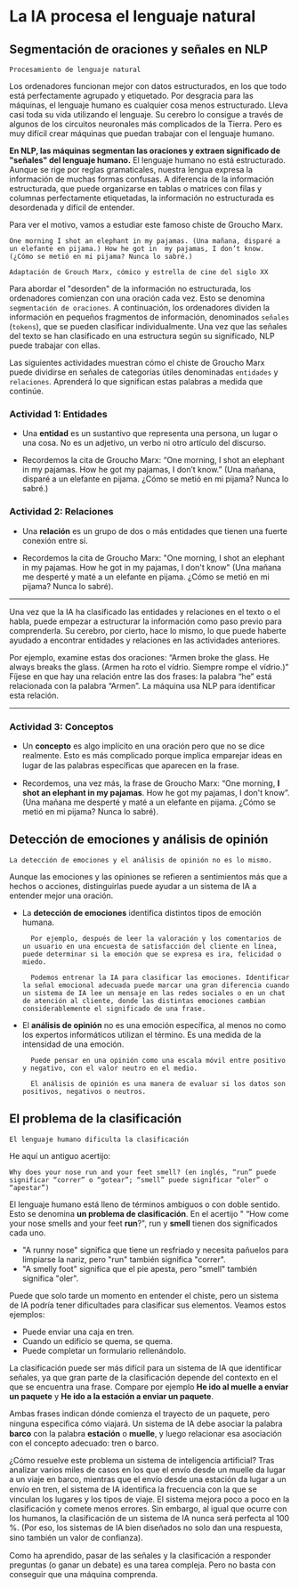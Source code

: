 # La IA procesa el lenguaje natural

## Segmentación de oraciones y señales en NLP

`Procesamiento de lenguaje natural`

Los ordenadores funcionan mejor con datos estructurados, en los que todo está perfectamente agrupado y etiquetado. Por desgracia para las máquinas, el lenguaje humano es cualquier cosa menos estructurado. Lleva casi toda su vida utilizando el lenguaje. Su cerebro lo consigue a través de algunos de los circuitos neuronales más complicados de la Tierra. Pero es muy difícil crear máquinas que puedan trabajar con el lenguaje humano.

**En NLP, las máquinas segmentan las oraciones y extraen significado de "señales" del lenguaje humano.**
El lenguaje humano no está estructurado. Aunque se rige por reglas gramaticales, nuestra lengua expresa la información de muchas formas confusas. A diferencia de la información estructurada, que puede organizarse en tablas o matrices con filas y columnas perfectamente etiquetadas, la información no estructurada es desordenada y difícil de entender. 

Para ver el motivo, vamos a estudiar este famoso chiste de Groucho Marx.

```
One morning I shot an elephant in my pajamas. (Una mañana, disparé a un elefante en pijama.) How he got in  my pajamas, I don’t know. (¿Cómo se metió en mi pijama? Nunca lo sabré.)

Adaptación de Grouch Marx, cómico y estrella de cine del siglo XX
```

Para abordar el "desorden" de la información no estructurada, los ordenadores comienzan con una oración cada vez. Esto se denomina `segmentación de oraciones`. A continuación, los ordenadores dividen la información en pequeños fragmentos de información, denominados `señales` (`tokens`), que se pueden clasificar individualmente. Una vez que las señales del texto se han clasificado en una estructura según su significado, NLP puede trabajar con ellas. 

Las siguientes actividades muestran cómo el chiste de Groucho Marx puede dividirse en señales de categorías útiles denominadas `entidades` y `relaciones`. Aprenderá lo que significan estas palabras a medida que continúe.

### Actividad 1: Entidades

- Una **entidad** es un sustantivo que representa una persona, un lugar o una cosa. No es un adjetivo, un verbo ni otro artículo del discurso.

- Recordemos la cita de Groucho Marx: “One morning, I shot an elephant in my pajamas. How he got my pajamas, I don’t know.” (Una mañana, disparé a un elefante en pijama. ¿Cómo se metió en mi pijama? Nunca lo sabré.) 

### Actividad 2: Relaciones

- Una **relación** es un grupo de dos o más entidades que tienen una fuerte conexión entre sí.

- Recordemos la cita de Groucho Marx: "One morning, I shot an elephant in my pajamas. How he got in my pajamas, I don't know" (Una mañana me desperté y maté a un elefante en pijama. ¿Cómo se metió en mi pijama? Nunca lo sabré).

---


Una vez que la IA ha clasificado las entidades y relaciones en el texto o el habla, puede empezar a estructurar la información como paso previo para comprenderla. Su cerebro, por cierto, hace lo mismo, lo que puede haberte ayudado a encontrar entidades y relaciones en las actividades anteriores.

Por ejemplo, examine estas dos oraciones: “Armen broke the glass. He always breaks the glass. (Armen ha roto el vídrio. Siempre rompe el vídrio.)” Fíjese en que hay una relación entre las dos frases: la palabra “he” está relacionada con la palabra “Armen”. La máquina usa NLP para identificar esta relación.

---

### Actividad 3: Conceptos

- Un **concepto** es algo implícito en una oración pero que no se dice realmente. Esto es más complicado porque implica emparejar ideas en lugar de las palabras especíﬁcas que aparecen en la frase.

- Recordemos, una vez más, la frase de Groucho Marx: “One morning, **I shot an elephant in my pajamas**. How he got my pajamas, I don't know”. (Una mañana me desperté y maté a un elefante en pijama. ¿Cómo se metió en mi pijama? Nunca lo sabré). 

## Detección de emociones y análisis de opinión

`La detección de emociones y el análisis de opinión no es lo mismo.`

Aunque las emociones y las opiniones se refieren a sentimientos más que a hechos o acciones, distinguirlas puede ayudar a un sistema de IA a entender mejor una oración.

- La **detección de emociones** identifica distintos tipos de emoción humana. 

        Por ejemplo, después de leer la valoración y los comentarios de un usuario en una encuesta de satisfacción del cliente en línea, puede determinar si la emoción que se expresa es ira, felicidad o miedo.

        Podemos entrenar la IA para clasificar las emociones. Identificar la señal emocional adecuada puede marcar una gran diferencia cuando un sistema de IA lee un mensaje en las redes sociales o en un chat de atención al cliente, donde las distintas emociones cambian considerablemente el significado de una frase.

- El **análisis de opinión** no es una emoción específica, al menos no como los expertos informáticos utilizan el término. Es una medida de la intensidad de una emoción. 

        Puede pensar en una opinión como una escala móvil entre positivo y negativo, con el valor neutro en el medio. 

        El análisis de opinión es una manera de evaluar si los datos son positivos, negativos o neutros. 

## El problema de la clasificación

`El lenguaje humano dificulta la clasificación`

He aquí un antiguo acertijo:

    Why does your nose run and your feet smell? (en inglés, “run” puede significar “correr” o “gotear”; “smell” puede significar “oler” o “apestar”)

El lenguaje humano está lleno de términos ambiguos o con doble sentido. Esto se denomina **un problema de clasificación**. En el acertijo " “How come your nose smells and your feet **run**?", run y **smell** tienen dos significados cada uno. 

- "A runny nose" significa que tiene un resfriado y necesita pañuelos para limpiarse la nariz, pero "run" también significa "correr". 
- "A smelly foot" significa que el pie apesta, pero "smell" también significa "oler".  

Puede que solo tarde un momento en entender el chiste, pero un sistema de IA podría tener dificultades para clasificar sus elementos. Veamos estos ejemplos:

- Puede enviar una caja en tren.
- Cuando un edificio se quema, se quema. 
- Puede completar un formulario rellenándolo. 

La clasificación puede ser más difícil para un sistema de IA que identificar señales, ya que gran parte de la clasificación depende del contexto en el que se encuentra una frase. Compare por ejemplo **He ido  al muelle a enviar un paquete** y **He ido a la estación a enviar un paquete**. 

Ambas frases indican dónde comienza el trayecto de un paquete, pero ninguna especiﬁca cómo viajará. Un sistema de IA debe asociar la palabra **barco** con la palabra **estación** o **muelle**, y luego relacionar esa asociación con el concepto adecuado: tren o barco.

¿Cómo resuelve este problema un sistema de inteligencia artificial? Tras analizar varios miles de casos en los que el envío desde un muelle da lugar a un viaje en barco, mientras que el envío desde una estación da lugar a un envío en tren, el sistema de IA identiﬁca la frecuencia con la que se vinculan los lugares y los tipos de viaje. El sistema mejora poco a poco en la clasificación y comete menos errores. Sin embargo, al igual que ocurre con los humanos, la clasificación de un sistema de IA nunca será perfecta al 100 %. (Por eso, los sistemas de IA bien diseñados no solo dan una respuesta, sino también un valor de conﬁanza).

Como ha aprendido, pasar de las señales y la clasificación a responder preguntas (o ganar un debate) es una tarea compleja. Pero no basta con conseguir que una máquina comprenda. 
